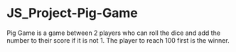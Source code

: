 # JS_Project-Pig-Game
Pig Game is a game between 2 players who can roll the dice and add the number to their score if it is not 1. The player to reach 100 first is the winner.

